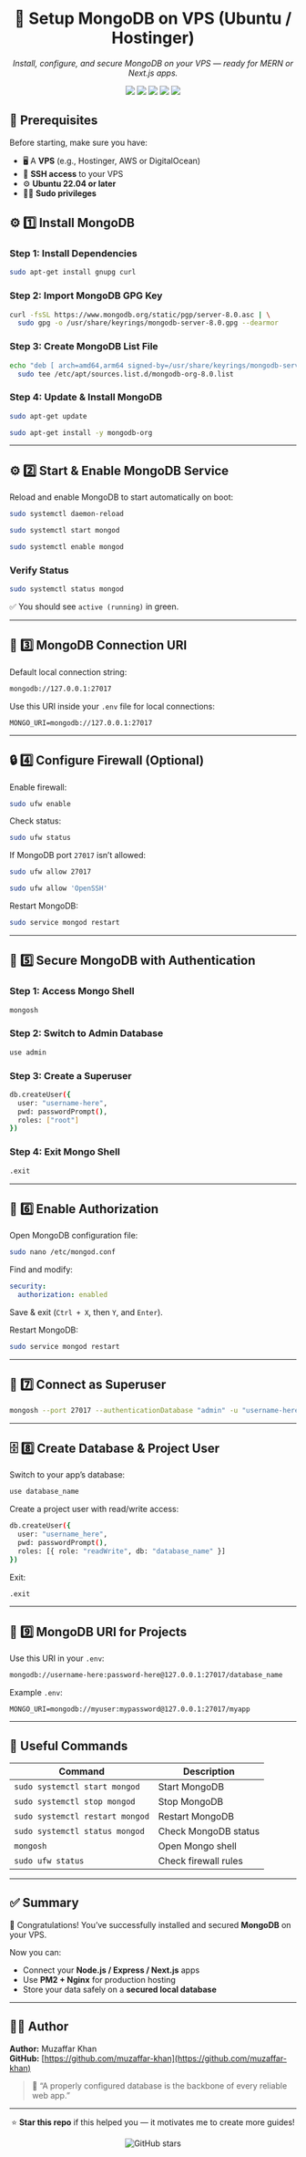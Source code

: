<h1 align="center">🍃 Setup MongoDB on VPS (Ubuntu / Hostinger)</h1>

<p align="center">
  <em>Install, configure, and secure MongoDB on your VPS — ready for MERN or Next.js apps.</em>
</p>

<p align="center">
  <!-- Tech Badges -->
  <img src="https://img.shields.io/badge/MongoDB-47A248?style=for-the-badge&logo=mongodb&logoColor=white"/>
  <img src="https://img.shields.io/badge/Ubuntu-E95420?style=for-the-badge&logo=ubuntu&logoColor=white"/>
  <img src="https://img.shields.io/badge/Hostinger-673DE6?style=for-the-badge&logo=hostinger&logoColor=white"/>
  <img src="https://img.shields.io/badge/Linux-FCC624?style=for-the-badge&logo=linux&logoColor=black"/>
  <img src="https://img.shields.io/badge/Terminal-000000?style=for-the-badge&logo=gnometerminal&logoColor=white"/>
</p>

## 

## 🧰 Prerequisites

Before starting, make sure you have:
- 🖥️ A **VPS** (e.g., Hostinger, AWS or DigitalOcean)
- 🔑 **SSH access** to your VPS
- ⚙️ **Ubuntu 22.04 or later**
- 👨‍💻 **Sudo privileges**

## 
## ⚙️ 1️⃣ Install MongoDB

### Step 1: Install Dependencies
```bash
sudo apt-get install gnupg curl
````

### Step 2: Import MongoDB GPG Key

```bash
curl -fsSL https://www.mongodb.org/static/pgp/server-8.0.asc | \
  sudo gpg -o /usr/share/keyrings/mongodb-server-8.0.gpg --dearmor
```

### Step 3: Create MongoDB List File

```bash
echo "deb [ arch=amd64,arm64 signed-by=/usr/share/keyrings/mongodb-server-8.0.gpg ] https://repo.mongodb.org/apt/ubuntu jammy/mongodb-org/8.0 multiverse" | \
  sudo tee /etc/apt/sources.list.d/mongodb-org-8.0.list
```

### Step 4: Update & Install MongoDB

```bash
sudo apt-get update
```
```bash
sudo apt-get install -y mongodb-org
```

---

## ⚙️ 2️⃣ Start & Enable MongoDB Service

Reload and enable MongoDB to start automatically on boot:

```bash
sudo systemctl daemon-reload
```
```bash
sudo systemctl start mongod
```
```bash
sudo systemctl enable mongod
```

### Verify Status

```bash
sudo systemctl status mongod
```

✅ You should see `active (running)` in green.

---

## 🧩 3️⃣ MongoDB Connection URI

Default local connection string:

```bash
mongodb://127.0.0.1:27017
```

Use this URI inside your `.env` file for local connections:

```env
MONGO_URI=mongodb://127.0.0.1:27017
```

---

## 🔒 4️⃣ Configure Firewall (Optional)

Enable firewall:

```bash
sudo ufw enable
```

Check status:

```bash
sudo ufw status
```

If MongoDB port `27017` isn’t allowed:

```bash
sudo ufw allow 27017
```
```bash
sudo ufw allow 'OpenSSH'
```

Restart MongoDB:

```bash
sudo service mongod restart
```

---

## 👑 5️⃣ Secure MongoDB with Authentication

### Step 1: Access Mongo Shell

```bash
mongosh
```

### Step 2: Switch to Admin Database

```bash
use admin
```

### Step 3: Create a Superuser

```bash
db.createUser({
  user: "username-here",
  pwd: passwordPrompt(),
  roles: ["root"]
})
```

### Step 4: Exit Mongo Shell

```bash
.exit
```

---

## 🔐 6️⃣ Enable Authorization

Open MongoDB configuration file:

```bash
sudo nano /etc/mongod.conf
```

Find and modify:

```yaml
security:
  authorization: enabled
```

Save & exit (`Ctrl + X`, then `Y`, and `Enter`).

Restart MongoDB:

```bash
sudo service mongod restart
```

---

## 👤 7️⃣ Connect as Superuser

```bash
mongosh --port 27017 --authenticationDatabase "admin" -u "username-here" -p "password-here"
```

---

## 🗄️ 8️⃣ Create Database & Project User

Switch to your app’s database:

```bash
use database_name
```

Create a project user with read/write access:

```bash
db.createUser({
  user: "username_here",
  pwd: passwordPrompt(),
  roles: [{ role: "readWrite", db: "database_name" }]
})
```

Exit:

```bash
.exit
```

---

## 🔗 9️⃣ MongoDB URI for Projects

Use this URI in your `.env`:

```bash
mongodb://username-here:password-here@127.0.0.1:27017/database_name
```

Example `.env`:

```env
MONGO_URI=mongodb://myuser:mypassword@127.0.0.1:27017/myapp
```

---

## 🧠 Useful Commands

| Command                         | Description          |
| ------------------------------- | -------------------- |
| `sudo systemctl start mongod`   | Start MongoDB        |
| `sudo systemctl stop mongod`    | Stop MongoDB         |
| `sudo systemctl restart mongod` | Restart MongoDB      |
| `sudo systemctl status mongod`  | Check MongoDB status |
| `mongosh`                       | Open Mongo shell     |
| `sudo ufw status`               | Check firewall rules |

---

## ✅ Summary

🎉 Congratulations! You’ve successfully installed and secured **MongoDB** on your VPS.

Now you can:

* Connect your **Node.js / Express / Next.js** apps
* Use **PM2 + Nginx** for production hosting
* Store your data safely on a **secured local database**

---

## 👨‍💻 Author

**Author:** Muzaffar Khan  
**GitHub:** [https://github.com/muzaffar-khan](https://github.com/muzaffar-khan)  
> 💬 “A properly configured database is the backbone of every reliable web app.”

---

<p align="center">
  ⭐ <b>Star this repo</b> if this helped you — it motivates me to create more guides!  
</p>

<p align="center">
  <img src="https://img.shields.io/github/stars/muzaffar-khan/Deploying-Web-Application-on-VPS?style=social" alt="GitHub stars">
</p>
